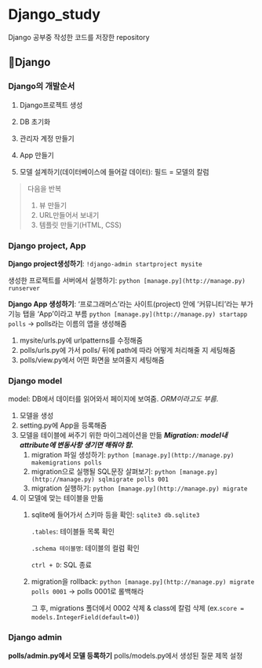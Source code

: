 # Django_study
Django 공부중 작성한 코드를 저장한 repository
## 🚩Django

### Django의 개발순서

1. Django프로젝트 생성
2. DB 초기화
3. 관리자 계정 만들기
4. App 만들기

1. 모델 설계하기(데이터베이스에 들어갈 데이터): 필드 = 모델의 칼럼

> 다음을 반복
> 
> 1. 뷰 만들기 
> 2. URL만들어서 보내기
> 3. 템플릿 만들기(HTML, CSS)

### **Django project, App**

**Django project생성하기**: `!django-admin startproject mysite`

생성한 프로젝트를 서버에서 실행하기: `python [manage.py](http://manage.py) runserver`

**Django App 생성하기**: ‘프로그래머스’라는 사이트(project) 안에 ‘커뮤니티’라는 부가기능 탭을 ‘App’이라고 부름
`python [manage.py](http://manage.py) startapp polls` → polls라는 이름의 앱을 생성해줌
1. mysite/urls.py에 urlpatterns를 수정해줌
2. polls/urls.py에 가서 polls/ 뒤에 path에 따라 어떻게 처리해줄 지 세팅해줌
3. polls/view.py에서 어떤 화면을 보여줄지 세팅해줌

### Django model

model: DB에서 데이터를 읽어와서 페이지에 보여줌. *ORM이라고도 부름*.

1. 모델을 생성
2. setting.py에 App을 등록해줌
3. 모델을 테이블에 써주기 위한 마이그레이션을 만듦
***Migration: model내 attribute에 변동사항 생기면 해줘야 함.***
    1. migration 파일 생성하기: `python [manage.py](http://manage.py) makemigrations polls`
    2. migration으로 실행될 SQL문장 살펴보기: `python [manage.py](http://manage.py) sqlmigrate polls 001`
    3. migration 실행하기: `python [manage.py](http://manage.py) migrate`
4. 이 모델에 맞는 테이블을 만듦
    1. sqlite에 들어가서 스키마 등을 확인: `sqlite3 db.sqlite3` 
        
        `.tables`: 테이블들 목록 확인
        
        `.schema 테이블명`: 테이블의 컬럼 확인
        
        `ctrl + D`: SQL 종료
        
    2. migration을 rollback: `python [manage.py](http://manage.py) migrate polls 0001`  → polls 0001로 롤백해라
        
        그 후, migrations 폴더에서 0002 삭제 & class에 칼럼 삭제 (ex.`score = models.IntegerField(default=0)`)
        

### Django admin

**polls/admin.py에서 모델 등록하기**
polls/models.py에서 생성된 질문 제목 설정

